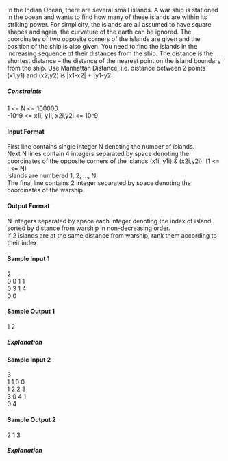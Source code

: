 In the Indian Ocean, there are several small islands. A war ship is stationed in the ocean and wants to find how many of these islands are within its striking power. For simplicity, the islands are all assumed to have square shapes and again, the curvature of the earth can be ignored. The coordinates of two opposite corners of the islands are given and the position of the ship is also given. You need to find the islands in the increasing sequence of their distances from the ship. The distance is the shortest distance – the distance of the nearest point on the island boundary from the ship. Use Manhattan Distance, i.e. distance between 2 points (x1,y1) and (x2,y2) is |x1-x2| + |y1-y2|.

##### Constraints

1 <= N <= 100000  
-10^9 <= x1i, y1i, x2i,y2i <= 10^9

#### Input Format

First line contains single integer N denoting the number of islands.  
Next N lines contain 4 integers separated by space denoting the coordinates of the opposite corners of the islands (x1i, y1i) & (x2i,y2i). (1 <= i <= N)  
Islands are numbered 1, 2, ..., N.  
The final line contains 2 integer separated by space denoting the coordinates of the warship.

#### Output Format

N integers separated by space each integer denoting the index of island sorted by distance from warship in non-decreasing order.  
If 2 islands are at the same distance from warship, rank them according to their index.

#### Sample Input 1

2  
0 0 1 1  
0 3 1 4  
0 0

#### Sample Output 1

1 2

##### Explanation 

#### Sample Input 2 

3  
1 1 0 0  
1 2 2 3  
3 0 4 1  
0 4

#### Sample Output 2

2 1 3

##### Explanation
